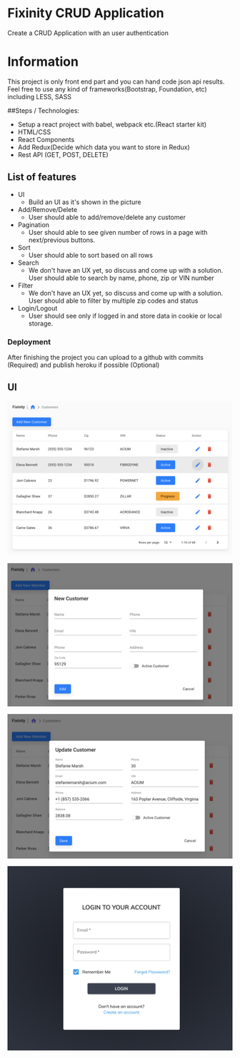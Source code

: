 # Fixinity CRUD Application

Create a CRUD Application with an user authentication

# Information

This project is only front end part and you can hand code json api results.
Feel free to use any kind of frameworks(Bootstrap, Foundation, etc) including LESS, SASS 
<br>

##Steps / Technologies:
* Setup a react project with babel, webpack etc.(React starter kit)
* HTML/CSS
* React Components
* Add Redux(Decide which data you want to store in Redux)
* Rest API (GET, POST, DELETE)

## List of features

* UI 
    * Build an UI as it's shown in the picture
* Add/Remove/Delete
    * User should able to add/remove/delete any customer
* Pagination
    * User should able to see given number of rows in a page with next/previous buttons.
* Sort
    * User should able to sort based on all rows
* Search
    * We don't have an UX yet, so discuss and come up with a solution. User should able to search by name, phone, zip or VIN number
* Filter
    * We don't have an UX yet, so discuss and come up with a solution.
    User should able to filter by multiple zip codes and status
* Login/Logout
    * User should see only if logged in and store data in cookie or local storage.

### Deployment

After finishing the project you can upload to a github with commits (Required) and publish heroku if possible (Optional) 

## UI

[![UI](customers.png)]()

[![UI](customers-new.png)]()

[![UI](customers-update.png)]()

[![UI](customers-login.png)]()
